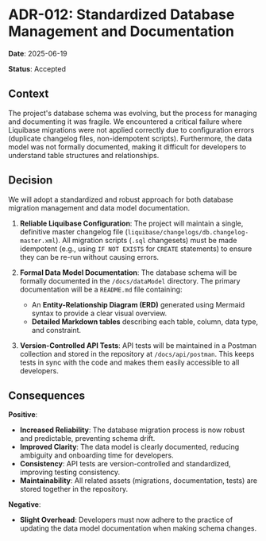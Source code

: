 # ADR-012: Standardized Database Management and Documentation

**Date**: 2025-06-19

**Status**: Accepted

## Context

The project's database schema was evolving, but the process for managing and documenting it was fragile. We encountered a critical failure where Liquibase migrations were not applied correctly due to configuration errors (duplicate changelog files, non-idempotent scripts). Furthermore, the data model was not formally documented, making it difficult for developers to understand table structures and relationships.

## Decision

We will adopt a standardized and robust approach for both database migration management and data model documentation.

1. **Reliable Liquibase Configuration**: The project will maintain a single, definitive master changelog file (`liquibase/changelogs/db.changelog-master.xml`). All migration scripts (`.sql` changesets) must be made idempotent (e.g., using `IF NOT EXISTS` for `CREATE` statements) to ensure they can be re-run without causing errors.

2. **Formal Data Model Documentation**: The database schema will be formally documented in the `/docs/dataModel` directory. The primary documentation will be a `README.md` file containing:
    * An **Entity-Relationship Diagram (ERD)** generated using Mermaid syntax to provide a clear visual overview.
    * **Detailed Markdown tables** describing each table, column, data type, and constraint.

3. **Version-Controlled API Tests**: API tests will be maintained in a Postman collection and stored in the repository at `/docs/api/postman`. This keeps tests in sync with the code and makes them easily accessible to all developers.

## Consequences

**Positive**:
* **Increased Reliability**: The database migration process is now robust and predictable, preventing schema drift.
* **Improved Clarity**: The data model is clearly documented, reducing ambiguity and onboarding time for developers.
* **Consistency**: API tests are version-controlled and standardized, improving testing consistency.
* **Maintainability**: All related assets (migrations, documentation, tests) are stored together in the repository.

**Negative**:
* **Slight Overhead**: Developers must now adhere to the practice of updating the data model documentation when making schema changes.
